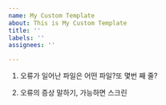```yaml
---
name: My Custom Template
about: This is My Custom Template
title: ''
labels: ''
assignees: ''

---
```


1. 오류가 일어난 파일은 어떤 파일?또 몇번 째 줄?

2. 오류의 증상 말하기, 가능하면 스크린
